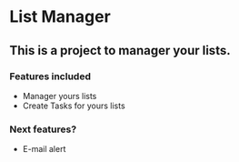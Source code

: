 # List Manager #

## This is a project to manager your lists.

### Features included
* Manager yours lists
* Create Tasks for yours lists

### Next features?
* E-mail alert